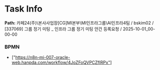 # Task Info

**Path:** 카페24(주)\본사사업장\[CG]MI본부\MI인프라그룹\AI인프라4팀 / bskim02 / [337069] 그룹 정기 미팅 _ 인프라 그룹 정기 미팅 안건 등록요청 / 2025-10-01_00-00-00

### BPMN
- ["https://n8n-mi-007-oracle-web.hanpda.com/workflow/4JoZFoQVPCZfIRPx"]

